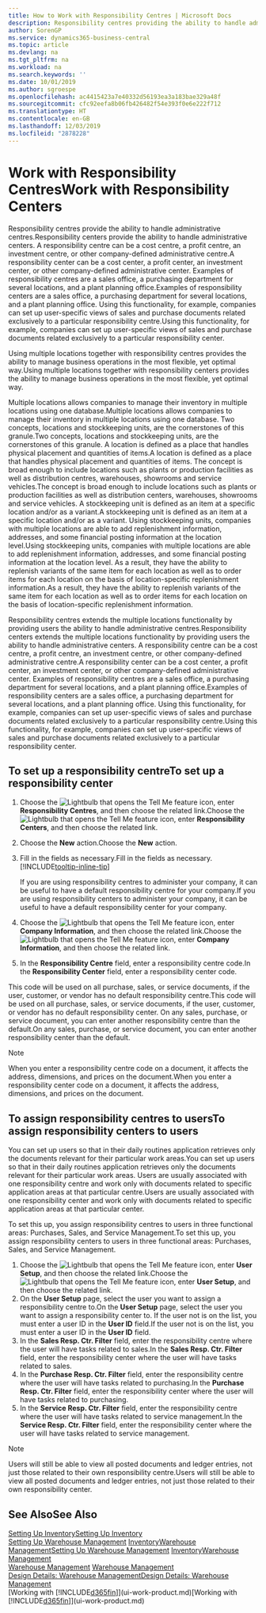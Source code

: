 ```yaml
---
title: How to Work with Responsibility Centres | Microsoft Docs
description: Responsibility centres providing the ability to handle administrative centres. A responsibility centre can be a cost centre, a profit centre, an investment centre, or other company-defined administrative centre.
author: SorenGP
ms.service: dynamics365-business-central
ms.topic: article
ms.devlang: na
ms.tgt_pltfrm: na
ms.workload: na
ms.search.keywords: ''
ms.date: 10/01/2019
ms.author: sgroespe
ms.openlocfilehash: ac4415423a7e40332d56193ea3a183bae329a48f
ms.sourcegitcommit: cfc92eefa8b06fb426482f54e393f0e6e222f712
ms.translationtype: HT
ms.contentlocale: en-GB
ms.lasthandoff: 12/03/2019
ms.locfileid: "2878228"
---
```

# <a name="work-with-responsibility-centers"></a><span data-ttu-id="50f21-104">Work with Responsibility Centres</span><span class="sxs-lookup"><span data-stu-id="50f21-104">Work with Responsibility Centers</span></span>
<span data-ttu-id="50f21-105">Responsibility centres provide the ability to handle administrative centres.</span><span class="sxs-lookup"><span data-stu-id="50f21-105">Responsibility centers provide the ability to handle administrative centers.</span></span> <span data-ttu-id="50f21-106">A responsibility centre can be a cost centre, a profit centre, an investment centre, or other company-defined administrative centre.</span><span class="sxs-lookup"><span data-stu-id="50f21-106">A responsibility center can be a cost center, a profit center, an investment center, or other company-defined administrative center.</span></span> <span data-ttu-id="50f21-107">Examples of responsibility centres are a sales office, a purchasing department for several locations, and a plant planning office.</span><span class="sxs-lookup"><span data-stu-id="50f21-107">Examples of responsibility centers are a sales office, a purchasing department for several locations, and a plant planning office.</span></span> <span data-ttu-id="50f21-108">Using this functionality, for example, companies can set up user-specific views of sales and purchase documents related exclusively to a particular responsibility centre.</span><span class="sxs-lookup"><span data-stu-id="50f21-108">Using this functionality, for example, companies can set up user-specific views of sales and purchase documents related exclusively to a particular responsibility center.</span></span>  

<span data-ttu-id="50f21-109">Using multiple locations together with responsibility centres provides the ability to manage business operations in the most flexible, yet optimal way.</span><span class="sxs-lookup"><span data-stu-id="50f21-109">Using multiple locations together with responsibility centers provides the ability to manage business operations in the most flexible, yet optimal way.</span></span>

<span data-ttu-id="50f21-110">Multiple locations allows companies to manage their inventory in multiple locations using one database.</span><span class="sxs-lookup"><span data-stu-id="50f21-110">Multiple locations allows companies to manage their inventory in multiple locations using one database.</span></span> <span data-ttu-id="50f21-111">Two concepts, locations and stockkeeping units, are the cornerstones of this granule.</span><span class="sxs-lookup"><span data-stu-id="50f21-111">Two concepts, locations and stockkeeping units, are the cornerstones of this granule.</span></span> <span data-ttu-id="50f21-112">A location is defined as a place that handles physical placement and quantities of items.</span><span class="sxs-lookup"><span data-stu-id="50f21-112">A location is defined as a place that handles physical placement and quantities of items.</span></span> <span data-ttu-id="50f21-113">The concept is broad enough to include locations such as plants or production facilities as well as distribution centres, warehouses, showrooms and service vehicles.</span><span class="sxs-lookup"><span data-stu-id="50f21-113">The concept is broad enough to include locations such as plants or production facilities as well as distribution centers, warehouses, showrooms and service vehicles.</span></span> <span data-ttu-id="50f21-114">A stockkeeping unit is defined as an item at a specific location and/or as a variant.</span><span class="sxs-lookup"><span data-stu-id="50f21-114">A stockkeeping unit is defined as an item at a specific location and/or as a variant.</span></span> <span data-ttu-id="50f21-115">Using stockkeeping units, companies with multiple locations are able to add replenishment information, addresses, and some financial posting information at the location level.</span><span class="sxs-lookup"><span data-stu-id="50f21-115">Using stockkeeping units, companies with multiple locations are able to add replenishment information, addresses, and some financial posting information at the location level.</span></span> <span data-ttu-id="50f21-116">As a result, they have the ability to replenish variants of the same item for each location as well as to order items for each location on the basis of location-specific replenishment information.</span><span class="sxs-lookup"><span data-stu-id="50f21-116">As a result, they have the ability to replenish variants of the same item for each location as well as to order items for each location on the basis of location-specific replenishment information.</span></span>  

<span data-ttu-id="50f21-117">Responsibility centres extends the multiple locations functionality by providing users the ability to handle administrative centres.</span><span class="sxs-lookup"><span data-stu-id="50f21-117">Responsibility centers extends the multiple locations functionality by providing users the ability to handle administrative centers.</span></span> <span data-ttu-id="50f21-118">A responsibility centre can be a cost centre, a profit centre, an investment centre, or other company-defined administrative centre.</span><span class="sxs-lookup"><span data-stu-id="50f21-118">A responsibility center can be a cost center, a profit center, an investment center, or other company-defined administrative center.</span></span> <span data-ttu-id="50f21-119">Examples of responsibility centres are a sales office, a purchasing department for several locations, and a plant planning office.</span><span class="sxs-lookup"><span data-stu-id="50f21-119">Examples of responsibility centers are a sales office, a purchasing department for several locations, and a plant planning office.</span></span> <span data-ttu-id="50f21-120">Using this functionality, for example, companies can set up user-specific views of sales and purchase documents related exclusively to a particular responsibility centre.</span><span class="sxs-lookup"><span data-stu-id="50f21-120">Using this functionality, for example, companies can set up user-specific views of sales and purchase documents related exclusively to a particular responsibility center.</span></span>

## <a name="to-set-up-a-responsibility-center"></a><span data-ttu-id="50f21-121">To set up a responsibility centre</span><span class="sxs-lookup"><span data-stu-id="50f21-121">To set up a responsibility center</span></span>  
1.  <span data-ttu-id="50f21-122">Choose the ![Lightbulb that opens the Tell Me feature](media/ui-search/search_small.png "Tell me what you want to do") icon, enter **Responsibility Centres**, and then choose the related link.</span><span class="sxs-lookup"><span data-stu-id="50f21-122">Choose the ![Lightbulb that opens the Tell Me feature](media/ui-search/search_small.png "Tell me what you want to do") icon, enter **Responsibility Centers**, and then choose the related link.</span></span>  
2.  <span data-ttu-id="50f21-123">Choose the **New** action.</span><span class="sxs-lookup"><span data-stu-id="50f21-123">Choose the **New** action.</span></span>  
3.  <span data-ttu-id="50f21-124">Fill in the fields as necessary.</span><span class="sxs-lookup"><span data-stu-id="50f21-124">Fill in the fields as necessary.</span></span> [!INCLUDE[tooltip-inline-tip](includes/tooltip-inline-tip_md.md)]  

    <span data-ttu-id="50f21-125">If you are using responsibility centres to administer your company, it can be useful to have a default responsibility centre for your company.</span><span class="sxs-lookup"><span data-stu-id="50f21-125">If you are using responsibility centers to administer your company, it can be useful to have a default responsibility center for your company.</span></span>
4. <span data-ttu-id="50f21-126">Choose the ![Lightbulb that opens the Tell Me feature](media/ui-search/search_small.png "Tell me what you want to do") icon, enter **Company Information**, and then choose the related link.</span><span class="sxs-lookup"><span data-stu-id="50f21-126">Choose the ![Lightbulb that opens the Tell Me feature](media/ui-search/search_small.png "Tell me what you want to do") icon, enter **Company Information**, and then choose the related link.</span></span>
5. <span data-ttu-id="50f21-127">In the **Responsibility Centre** field, enter a responsibility centre code.</span><span class="sxs-lookup"><span data-stu-id="50f21-127">In the **Responsibility Center** field, enter a responsibility center code.</span></span>

<span data-ttu-id="50f21-128">This code will be used on all purchase, sales, or service documents, if the user, customer, or vendor has no default responsibility centre.</span><span class="sxs-lookup"><span data-stu-id="50f21-128">This code will be used on all purchase, sales, or service documents, if the user, customer, or vendor has no default responsibility center.</span></span> <span data-ttu-id="50f21-129">On any sales, purchase, or service document, you can enter another responsibility centre than the default.</span><span class="sxs-lookup"><span data-stu-id="50f21-129">On any sales, purchase, or service document, you can enter another responsibility center than the default.</span></span>

> [!NOTE]  
>  <span data-ttu-id="50f21-130">When you enter a responsibility centre code on a document, it affects the address, dimensions, and prices on the document.</span><span class="sxs-lookup"><span data-stu-id="50f21-130">When you enter a responsibility center code on a document, it affects the address, dimensions, and prices on the document.</span></span>  

## <a name="to-assign-responsibility-centers-to-users"></a><span data-ttu-id="50f21-131">To assign responsibility centres to users</span><span class="sxs-lookup"><span data-stu-id="50f21-131">To assign responsibility centers to users</span></span>  
<span data-ttu-id="50f21-132">You can set up users so that in their daily routines application retrieves only the documents relevant for their particular work areas.</span><span class="sxs-lookup"><span data-stu-id="50f21-132">You can set up users so that in their daily routines application retrieves only the documents relevant for their particular work areas.</span></span> <span data-ttu-id="50f21-133">Users are usually associated with one responsibility centre and work only with documents related to specific application areas at that particular centre.</span><span class="sxs-lookup"><span data-stu-id="50f21-133">Users are usually associated with one responsibility center and work only with documents related to specific application areas at that particular center.</span></span>  

<span data-ttu-id="50f21-134">To set this up, you assign responsibility centres to users in three functional areas: Purchases, Sales, and Service Management.</span><span class="sxs-lookup"><span data-stu-id="50f21-134">To set this up, you assign responsibility centers to users in three functional areas: Purchases, Sales, and Service Management.</span></span>  

1.  <span data-ttu-id="50f21-135">Choose the ![Lightbulb that opens the Tell Me feature](media/ui-search/search_small.png "Tell me what you want to do") icon, enter **User Setup**, and then choose the related link.</span><span class="sxs-lookup"><span data-stu-id="50f21-135">Choose the ![Lightbulb that opens the Tell Me feature](media/ui-search/search_small.png "Tell me what you want to do") icon, enter **User Setup**, and then choose the related link.</span></span>  
2.  <span data-ttu-id="50f21-136">On the **User Setup** page, select the user you want to assign a responsibility centre to.</span><span class="sxs-lookup"><span data-stu-id="50f21-136">On the **User Setup** page, select the user you want to assign a responsibility center to.</span></span> <span data-ttu-id="50f21-137">If the user not is on the list, you must enter a user ID in the **User ID** field.</span><span class="sxs-lookup"><span data-stu-id="50f21-137">If the user not is on the list, you must enter a user ID in the **User ID** field.</span></span>  
3.  <span data-ttu-id="50f21-138">In the **Sales Resp. Ctr. Filter** field, enter the responsibility centre where the user will have tasks related to sales.</span><span class="sxs-lookup"><span data-stu-id="50f21-138">In the **Sales Resp. Ctr. Filter** field, enter the responsibility center where the user will have tasks related to sales.</span></span>  
4.  <span data-ttu-id="50f21-139">In the **Purchase Resp. Ctr. Filter** field, enter the responsibility centre where the user will have tasks related to purchasing.</span><span class="sxs-lookup"><span data-stu-id="50f21-139">In the **Purchase Resp. Ctr. Filter** field, enter the responsibility center where the user will have tasks related to purchasing.</span></span>  
5.  <span data-ttu-id="50f21-140">In the **Service Resp. Ctr. Filter** field, enter the responsibility centre where the user will have tasks related to service management.</span><span class="sxs-lookup"><span data-stu-id="50f21-140">In the **Service Resp. Ctr. Filter** field, enter the responsibility center where the user will have tasks related to service management.</span></span>  

> [!NOTE]  
>  <span data-ttu-id="50f21-141">Users will still be able to view all posted documents and ledger entries, not just those related to their own responsibility centre.</span><span class="sxs-lookup"><span data-stu-id="50f21-141">Users will still be able to view all posted documents and ledger entries, not just those related to their own responsibility center.</span></span>

## <a name="see-also"></a><span data-ttu-id="50f21-142">See Also</span><span class="sxs-lookup"><span data-stu-id="50f21-142">See Also</span></span>  
[<span data-ttu-id="50f21-143">Setting Up Inventory</span><span class="sxs-lookup"><span data-stu-id="50f21-143">Setting Up Inventory</span></span>](inventory-setup-inventory.md)  
<span data-ttu-id="50f21-144">[Setting Up Warehouse Management](warehouse-setup-warehouse.md)
[Inventory](inventory-manage-inventory.md)[Warehouse Management](warehouse-manage-warehouse.md)</span><span class="sxs-lookup"><span data-stu-id="50f21-144">[Setting Up Warehouse Management](warehouse-setup-warehouse.md)
[Inventory](inventory-manage-inventory.md)[Warehouse Management](warehouse-manage-warehouse.md)</span></span>  
<span data-ttu-id="50f21-145">[Warehouse Management](warehouse-manage-warehouse.md)  </span><span class="sxs-lookup"><span data-stu-id="50f21-145">[Warehouse Management](warehouse-manage-warehouse.md)  </span></span>  
[<span data-ttu-id="50f21-146">Design Details: Warehouse Management</span><span class="sxs-lookup"><span data-stu-id="50f21-146">Design Details: Warehouse Management</span></span>](design-details-warehouse-management.md)  
<span data-ttu-id="50f21-147">[Working with [!INCLUDE[d365fin](includes/d365fin_md.md)]](ui-work-product.md)</span><span class="sxs-lookup"><span data-stu-id="50f21-147">[Working with [!INCLUDE[d365fin](includes/d365fin_md.md)]](ui-work-product.md)</span></span>
